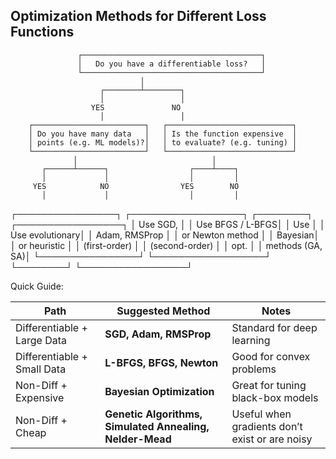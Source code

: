 ## Optimization Methods for Different Loss Functions

                   ┌────────────────────────────────────────┐
                   │   Do you have a differentiable loss?   │
                   └────────────────────────────────────────┘
                                 │
                        ┌────────┴────────┐
                        │                 │
                      YES               NO
                        │                 │
        ┌─────────────────────────┐   ┌────────────────────────────┐
        │ Do you have many data   │   │ Is the function expensive  │
        │ points (e.g. ML models)?│   │ to evaluate? (e.g. tuning) │
        └─────────────────────────┘   └────────────────────────────┘
                  │                              │
           ┌──────┴──────┐                  ┌────┴────┐
           │             │                  │         │
         YES            NO                YES        NO
           │             │                  │         │
 ┌────────────────┐  ┌──────────────────┐ ┌────────┐ ┌─────────────────┐
 │ Use SGD,       │  │ Use BFGS / L-BFGS│ │ Use    │ │ Use evolutionary│
 │ Adam, RMSProp  │  │ or Newton method │ │ Bayesian│ │ or heuristic   │
 │ (first-order)  │  │ (second-order)   │ │ opt.    │ │ methods (GA, SA)│
 └────────────────┘  └──────────────────┘ └────────┘ └─────────────────┘



Quick Guide:


 | Path                        | Suggested Method                                         | Notes                                          |
| --------------------------- | -------------------------------------------------------- | ---------------------------------------------- |
| Differentiable + Large Data | **SGD, Adam, RMSProp**                                   | Standard for deep learning                     |
| Differentiable + Small Data | **L-BFGS, BFGS, Newton**                                 | Good for convex problems                       |
| Non-Diff + Expensive        | **Bayesian Optimization**                                | Great for tuning black-box models              |
| Non-Diff + Cheap            | **Genetic Algorithms, Simulated Annealing, Nelder-Mead** | Useful when gradients don’t exist or are noisy |



